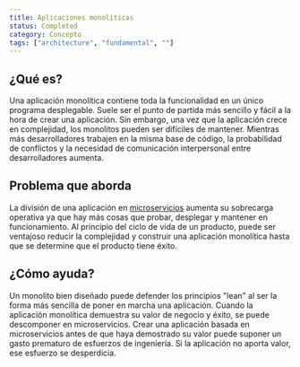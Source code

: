 ```yaml
---
title: Aplicaciones monolíticas
status: Completed
category: Concepto
tags: ["architecture", "fundamental", ""]
---
```


## ¿Qué es?

Una aplicación monolítica contiene toda la funcionalidad en un único programa desplegable.
Suele ser el punto de partida más sencillo y fácil a la hora de crear una aplicación.
Sin embargo, una vez que la aplicación crece en complejidad, los monolitos pueden ser difíciles de mantener.
Mientras más desarrolladores trabajen en la misma base de código, 
la probabilidad de conflictos y la necesidad de comunicación interpersonal entre desarrolladores aumenta. 

## Problema que aborda

La división de una aplicación en [microservicios](/microservices/) aumenta su sobrecarga operativa
ya que hay más cosas que probar, desplegar y mantener en funcionamiento.
Al principio del ciclo de vida de un producto, puede ser ventajoso reducir la complejidad y construir una aplicación monolítica
hasta que se determine que el producto tiene éxito.

## ¿Cómo ayuda?

Un monolito bien diseñado puede defender los principios "lean" al ser la forma más sencilla de poner en marcha una aplicación. Cuando la aplicación monolítica demuestra su valor de negocio y éxito, se puede descomponer en microservicios. Crear una aplicación basada en microservicios antes de que haya demostrado su valor puede suponer un gasto prematuro de esfuerzos de ingeniería. Si la aplicación no aporta valor, ese esfuerzo se desperdicia.
